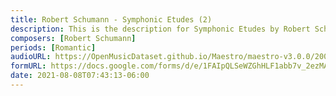 ```yaml
---
title: Robert Schumann - Symphonic Etudes (2)
description: This is the description for Symphonic Etudes by Robert Schumann
composers: [Robert Schumann]
periods: [Romantic]
audioURL: https://OpenMusicDataset.github.io/Maestro/maestro-v3.0.0/2006/MIDI-Unprocessed_14_R1_2006_01-05_ORIG_MID--AUDIO_14_R1_2006_01_Track01_wav.midi
formURL: https://docs.google.com/forms/d/e/1FAIpQLSeWZGhHLF1abb7v_2ezMAFEnB1bbgUOovLU_mZJVF7dQy9isw/viewform
date: 2021-08-08T07:43:13-06:00
---
```

